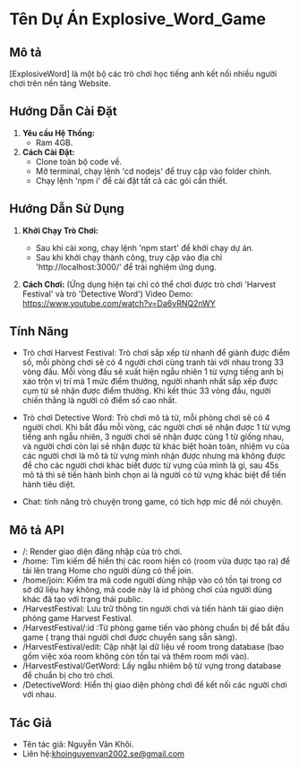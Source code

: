 # Tên Dự Án Explosive_Word_Game 

## Mô tả
[ExplosiveWord] là một bộ các trò chơi học tiếng anh kết nối nhiều người chơi trên nền tảng Website. 

## Hướng Dẫn Cài Đặt

1. **Yêu cầu Hệ Thống:**
    - Ram 4GB.
2. **Cách Cài Đặt:**
    - Clone toàn bộ code về.
    - Mở terminal, chạy lệnh 'cd nodejs' để truy cập vào folder chính.
    - Chạy lệnh 'npm i' để cài đặt tất cả các gói cần thiết.
## Hướng Dẫn Sử Dụng

1. **Khởi Chạy Trò Chơi:**
    -  Sau khi cài xong, chạy lệnh 'npm start' để khởi chạy dự án.
    - Sau khi khởi chạy thành công, truy cập vào địa chỉ 'http://localhost:3000/' để trải nghiệm ứng dụng.

2. **Cách Chơi:** (Ứng dụng hiện tại chỉ có thể chơi được trò chơi 'Harvest Festival' và trò 'Detective Word')
   Video Demo: https://www.youtube.com/watch?v=Da6vRNQ2nWY

## Tính Năng

- Trò chơi Harvest Festival: Trò chơi sắp xếp từ nhanh để giành được điểm số, mỗi phòng chơi sẽ có 4 người chơi cùng tranh tài với nhau trong 33 vòng đấu. Mỗi vòng đấu sẽ
  xuất hiện ngẫu nhiên 1 từ vựng tiếng anh bị xáo trộn vị trí mà 1 mức điểm thưởng, người nhanh nhất sắp xếp được cụm từ sẽ nhận được điểm thưởng. Khi kết thúc 33 vòng đầu,
  người chiến thằng là người có điểm số cao nhất.
  
- Trò chơi Detective Word: Trò chơi mô tả từ, mỗi phòng chơi sẽ có 4 người chơi. Khi bắt đầu mỗi vòng, các người chơi sẽ nhận được 1 từ vựng tiếng anh ngẫu nhiên, 3 người chơi
  sẽ nhận được cùng 1 từ giống nhau, và người chơi còn lại sẽ nhận được từ khác biệt hoàn toàn, nhiệm vụ của các người chơi là mô tả từ vựng mình nhận được nhưng mà không được
  để cho các người chơi khác biết được từ vựng của mình là gì, sau 45s mô tả thì sẽ tiến hành bình chọn ai là người có từ vựng khác biệt để tiến hành tiêu diệt. 
- Chat: tính năng trò chuyện trong game, có tích hợp mic để nói chuyện.
## Mô tả API
- /: Render giao diện đăng nhập của trò chơi.
- /home: Tìm kiếm để hiển thị các room hiện có (room vừa được tạo ra) để tải lên trang Home cho người dùng có thể join.
- /home/join: Kiểm tra mã code người dùng nhập vào có tồn tại trong cơ sở dữ liệu hay không, mã code này là id phòng chơi của người dùng khác đã tạo với trạng thái public.
- /HarvestFestival: Lưu trữ thông tin người chơi và tiến hành tải giao diện phòng game Harvest Festival.
- /HarvestFestival/:id :Từ phòng game tiến vào phòng chuẩn bị để bắt đầu game ( trạng thái người chơi được chuyển sang sẵn sàng).
- /HarvestFestival/edit: Cập nhật lại dữ liệu về room trong database (bao gồm việc xóa room không còn tồn tại và thêm room mới vào).
- /HarvestFestival/GetWord: Lấy ngẫu nhiêm bộ từ vựng trong database để chuẩn bị cho trò chơi.
- /DetectiveWord: Hiển thị giao diện phòng chơi để kết nối các người chơi với nhau.
## Tác Giả
- Tên tác giả: Nguyễn Văn Khôi.
- Liên hệ:khoinguyenvan2002.se@gmail.com


